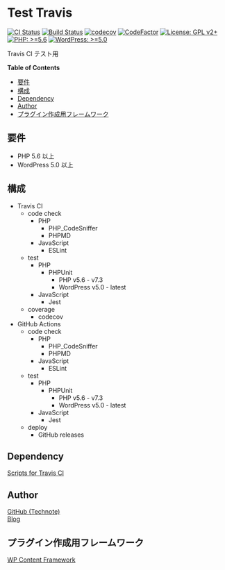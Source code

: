 # Test Travis

[![CI Status](https://github.com/technote-space/test-travis/workflows/CI/badge.svg)](https://github.com/technote-space/test-travis/actions)
[![Build Status](https://travis-ci.com/technote-space/test-travis.svg?branch=master)](https://travis-ci.com/technote-space/test-travis)
[![codecov](https://codecov.io/gh/technote-space/test-travis/branch/master/graph/badge.svg)](https://codecov.io/gh/technote-space/test-travis)
[![CodeFactor](https://www.codefactor.io/repository/github/technote-space/test-travis/badge)](https://www.codefactor.io/repository/github/technote-space/test-travis)
[![License: GPL v2+](https://img.shields.io/badge/License-GPL%20v2%2B-blue.svg)](http://www.gnu.org/licenses/gpl-2.0.html)
[![PHP: >=5.6](https://img.shields.io/badge/PHP-%3E%3D5.6-orange.svg)](http://php.net/)
[![WordPress: >=5.0](https://img.shields.io/badge/WordPress-%3E%3D5.0-brightgreen.svg)](https://wordpress.org/)

Travis CI テスト用

<!-- START doctoc generated TOC please keep comment here to allow auto update -->
<!-- DON'T EDIT THIS SECTION, INSTEAD RE-RUN doctoc TO UPDATE -->
**Table of Contents**

- [要件](#%E8%A6%81%E4%BB%B6)
- [構成](#%E6%A7%8B%E6%88%90)
- [Dependency](#dependency)
- [Author](#author)
- [プラグイン作成用フレームワーク](#%E3%83%97%E3%83%A9%E3%82%B0%E3%82%A4%E3%83%B3%E4%BD%9C%E6%88%90%E7%94%A8%E3%83%95%E3%83%AC%E3%83%BC%E3%83%A0%E3%83%AF%E3%83%BC%E3%82%AF)

<!-- END doctoc generated TOC please keep comment here to allow auto update -->

## 要件
- PHP 5.6 以上
- WordPress 5.0 以上

## 構成
- Travis CI
  - code check
    - PHP
      - PHP_CodeSniffer
      - PHPMD
    - JavaScript
      - ESLint
  - test
    - PHP
      - PHPUnit
        - PHP v5.6 - v7.3
        - WordPress v5.0 - latest
    - JavaScript
      - Jest
  - coverage
    - codecov
- GitHub Actions
  - code check
    - PHP
      - PHP_CodeSniffer
      - PHPMD
    - JavaScript
      - ESLint
  - test
    - PHP
      - PHPUnit
        - PHP v5.6 - v7.3
        - WordPress v5.0 - latest
    - JavaScript
      - Jest
  - deploy
    - GitHub releases

## Dependency
[Scripts for Travis CI](https://github.com/wp-content-framework/travis-ci)

## Author
[GitHub (Technote)](https://github.com/technote-space)  
[Blog](https://technote.space)

## プラグイン作成用フレームワーク
[WP Content Framework](https://github.com/wp-content-framework/core)

